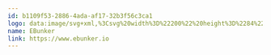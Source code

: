 ```yaml
---
id: b1109f53-2886-4ada-af17-32b3f56c3ca1
logo: data:image/svg+xml,%3Csvg%20width%3D%22200%22%20height%3D%2284%22%20viewBox%3D%220%200%20200%2084%22%20fill%3D%22none%22%20xmlns%3D%22http%3A%2F%2Fwww.w3.org%2F2000%2Fsvg%22%3E%0A%3Cg%20clip-path%3D%22url(%23clip0_14515_3275)%22%3E%0A%3Cpath%20d%3D%22M59.7275%2048.4414V35.4468H70.7472C71.5741%2035.4468%2072.2372%2035.5142%2072.7436%2035.6465C73.2476%2035.7789%2073.6366%2035.9738%2073.9082%2036.2313C74.1798%2036.4888%2074.3633%2036.8088%2074.4538%2037.1914C74.5468%2037.5741%2074.5908%2038.0144%2074.5908%2038.5101C74.5908%2038.8711%2074.559%2039.1912%2074.4954%2039.4655C74.4318%2039.7422%2074.3486%2039.9805%2074.2458%2040.185C74.1431%2040.3896%2074.0257%2040.558%2073.8935%2040.6976C73.7614%2040.8372%2073.6269%2040.9503%2073.4898%2041.0393C73.1693%2041.2535%2072.8023%2041.3738%2072.3889%2041.4027C72.9051%2041.4315%2073.3626%2041.5543%2073.7639%2041.7757C73.9351%2041.8719%2074.1039%2041.9922%2074.2679%2042.1342C74.4318%2042.2762%2074.5786%2042.4567%2074.7058%2042.666C74.833%2042.8754%2074.9407%2043.1257%2075.019%2043.4096C75.0997%2043.6936%2075.1389%2044.0232%2075.1389%2044.3962C75.1389%2044.8486%2075.1168%2045.2601%2075.0753%2045.6355C75.0312%2046.0109%2074.9456%2046.3478%2074.8135%2046.6462C74.6814%2046.9446%2074.493%2047.2069%2074.2458%2047.4331C73.9987%2047.6593%2073.6709%2047.847%2073.2599%2047.9962C72.8488%2048.1454%2072.3473%2048.2561%2071.7552%2048.3307C71.1606%2048.4029%2070.4511%2048.4414%2069.6266%2048.4414H59.7275ZM69.0761%2040.8612C69.6388%2040.8612%2070.1233%2040.8492%2070.5294%2040.8275C70.9356%2040.8059%2071.283%2040.7626%2071.5692%2040.7C71.8555%2040.6374%2072.0879%2040.5508%2072.2665%2040.4425C72.4451%2040.3342%2072.5821%2040.1898%2072.6849%2040.0142C72.7852%2039.8385%2072.8537%2039.6291%2072.888%2039.3837C72.9222%2039.1382%2072.9393%2038.847%2072.9393%2038.5077C72.9393%2038.1468%2072.9002%2037.8532%2072.8195%2037.627C72.7387%2037.4008%2072.5968%2037.2275%2072.3889%2037.1072C72.1833%2036.9869%2071.902%2036.9051%2071.5497%2036.8618C71.1973%2036.8184%2070.7447%2036.7992%2070.1942%2036.7992H61.3766V40.8612H69.0737H69.0761ZM69.0761%2047.089C69.7171%2047.089%2070.275%2047.0794%2070.7447%2047.0601C71.2145%2047.0409%2071.6133%2046.9976%2071.9411%2046.9326C72.269%2046.8676%2072.5308%2046.7738%2072.7314%2046.6535C72.932%2046.5331%2073.0886%2046.3719%2073.2011%2046.1722C73.3137%2045.9724%2073.3895%2045.727%2073.4287%2045.4406C73.4678%2045.1543%2073.4898%2044.8053%2073.4898%2044.4011C73.4898%2044.0858%2073.4703%2043.8091%2073.4287%2043.5757C73.3895%2043.3422%2073.3137%2043.1449%2073.2011%2042.9837C73.0886%2042.8224%2072.932%2042.6925%2072.7314%2042.5938C72.5308%2042.4952%2072.2665%2042.4182%2071.9411%2042.3604C71.6133%2042.3051%2071.2169%2042.2666%2070.7447%2042.2473C70.275%2042.2281%2069.7171%2042.2184%2069.0761%2042.2184H61.379V47.0914H69.0761V47.089Z%22%20fill%3D%22%237A8AA0%22%2F%3E%0A%3Cpath%20d%3D%22M82.5179%2038.6955V44.057C82.5179%2044.6538%2082.5644%2045.1592%2082.6549%2045.5682C82.7479%2045.9797%2082.9314%2046.3094%2083.2054%2046.5597C83.4819%2046.81%2083.8709%2046.9928%2084.3774%2047.1035C84.8814%2047.2142%2085.5493%2047.272%2086.3763%2047.272C87.2717%2047.272%2088.0057%2047.207%2088.5758%2047.0795C89.1458%2046.9519%2089.596%2046.7691%2089.9239%2046.5356C90.2517%2046.3022%2090.4768%2046.0182%2090.5991%2045.6886C90.7215%2045.3589%2090.7851%2044.9931%2090.7851%2044.5912V38.6931H92.4366V48.4391H90.7851V46.7354C90.7044%2046.9182%2090.5698%2047.1204%2090.3814%2047.3394C90.193%2047.5584%2089.9067%2047.7653%2089.53%2047.953C89.1507%2048.1407%2088.6614%2048.2995%2088.062%2048.4295C87.4626%2048.5594%2086.7163%2048.6244%2085.8282%2048.6244C85.0893%2048.6244%2084.4556%2048.5811%2083.9247%2048.4945C83.3938%2048.4078%2082.9461%2048.2779%2082.5766%2048.1046C82.2072%2047.9338%2081.9111%2047.7196%2081.6885%2047.4669C81.4659%2047.2142%2081.2922%2046.9182%2081.1723%2046.5838C81.0524%2046.2493%2080.9716%2045.8739%2080.9325%2045.4624C80.8933%2045.0509%2080.8713%2044.5985%2080.8713%2044.11L80.8811%2038.6955H82.5228H82.5179Z%22%20fill%3D%22%237A8AA0%22%2F%3E%0A%3Cpath%20d%3D%22M108.068%2048.4415V43.0271C108.068%2042.4231%20108.022%2041.9153%20107.931%2041.499C107.838%2041.0851%20107.657%2040.7506%20107.381%2040.4955C107.104%2040.2405%20106.715%2040.0576%20106.211%2039.9445C105.707%2039.8314%20105.042%2039.776%20104.215%2039.776C103.319%2039.776%20102.588%2039.841%20102.018%2039.9709C101.448%2040.1009%20100.997%2040.2838%20100.672%2040.522C100.347%2040.7602%20100.119%2041.0442%2099.9967%2041.3763C99.8743%2041.7084%2099.8107%2042.079%2099.8107%2042.4857V48.4415H98.1592V38.6955H99.8107V40.3199C99.9306%2040.0431%20100.104%2039.8049%20100.327%2039.6052C100.55%2039.4054%20100.804%2039.2346%20101.083%2039.0926C101.364%2038.953%20101.668%2038.8375%20101.996%2038.7509C102.323%2038.6643%20102.649%2038.5969%20102.977%2038.5488C103.305%2038.5006%20103.62%2038.4693%20103.926%2038.4525C104.232%2038.4357%20104.513%2038.426%20104.765%2038.426C105.499%2038.426%20106.13%2038.4717%20106.661%2038.5608C107.192%2038.6522%20107.642%2038.7846%20108.012%2038.9578C108.381%2039.1335%20108.677%2039.3501%20108.902%2039.61C109.125%2039.8699%20109.299%2040.1707%20109.424%2040.51C109.546%2040.8517%20109.629%2041.2319%20109.668%2041.653C109.707%2042.0742%20109.729%2042.5314%20109.729%2043.0271L109.72%2048.4415H108.068Z%22%20fill%3D%22%237A8AA0%22%2F%3E%0A%3Cpath%20d%3D%22M115.454%2035.4468H117.106V42.5529H117.647L123.712%2038.6954H126.188L119.168%2043.2291L126.462%2048.4414H123.986L117.654%2043.7706H117.104V48.4414H115.452V35.4468H115.454Z%22%20fill%3D%22%237A8AA0%22%2F%3E%0A%3Cpath%20d%3D%22M136.043%2048.6268C134.942%2048.6268%20134.007%2048.5522%20133.239%2048.403C132.471%2048.2538%20131.844%2047.9963%20131.365%2047.6281C130.883%2047.2623%20130.533%2046.7714%20130.315%2046.1554C130.098%2045.5417%20129.988%2044.7669%20129.988%2043.838C129.988%2042.7719%20130.098%2041.8912%20130.315%2041.1933C130.533%2040.4979%20130.883%2039.942%20131.365%2039.5305C131.847%2039.119%20132.471%2038.8302%20133.239%2038.6666C134.007%2038.503%20134.942%2038.4211%20136.043%2038.4211C136.828%2038.4211%20137.508%2038.4765%20138.086%2038.5896C138.663%2038.7027%20139.155%2038.8663%20139.566%2039.0805C139.977%2039.2947%20140.31%2039.5546%20140.564%2039.8578C140.819%2040.161%20141.019%2040.4834%20141.166%2040.8179C141.313%2041.1524%20141.413%2041.5471%20141.467%2041.9971C141.521%2042.4495%20141.548%2042.926%20141.548%2043.4265L141.411%2043.9679H131.639C131.639%2044.6947%20131.712%2045.2891%20131.862%2045.7535C132.011%2046.2179%20132.258%2046.5572%20132.601%2046.7714C132.945%2046.9856%20133.398%2047.1227%20133.958%2047.1805C134.521%2047.2383%20135.214%2047.2671%20136.04%2047.2671C136.796%2047.2671%20137.423%2047.2479%20137.919%2047.207C138.416%2047.1661%20138.81%2047.0915%20139.101%2046.9784C139.392%2046.8653%20139.598%2046.7088%20139.715%2046.5091C139.833%2046.3094%20139.891%2046.0471%20139.891%2045.727H141.543C141.543%2046.2516%20141.45%2046.6992%20141.264%2047.0674C141.078%2047.438%20140.77%2047.7364%20140.339%2047.965C139.909%2048.1936%20139.343%2048.3596%20138.641%2048.4631C137.939%2048.5666%20137.071%2048.6195%20136.04%2048.6195L136.043%2048.6268ZM136.043%2039.7784C135.492%2039.7784%20135.001%2039.7904%20134.568%2039.8121C134.135%2039.8337%20133.755%2039.8842%20133.432%2039.9612C133.109%2040.0383%20132.83%2040.1465%20132.603%2040.2909C132.375%2040.4353%20132.189%2040.6038%20132.048%2040.7987C131.906%2040.9936%20131.803%2041.2679%20131.737%2041.6193C131.671%2041.9706%20131.639%2042.3965%20131.639%2042.8923H139.896C139.896%2042.2329%20139.825%2041.7155%20139.681%2041.3401C139.537%2040.9647%20139.312%2040.6567%20139.001%2040.4137C138.69%2040.1706%20138.294%2040.0046%20137.805%2039.9155C137.318%2039.8265%20136.73%2039.7808%20136.04%2039.7808L136.043%2039.7784Z%22%20fill%3D%22%237A8AA0%22%2F%3E%0A%3Cpath%20d%3D%22M155.804%2041.8672C155.804%2041.4605%20155.775%2041.1236%20155.714%2040.8565C155.653%2040.5894%20155.511%2040.3752%20155.288%2040.214C155.066%2040.0527%20154.733%2039.9396%20154.295%2039.8747C153.857%2039.8097%20153.257%2039.7784%20152.501%2039.7784C151.745%2039.7784%20151.161%2039.841%20150.696%2039.9685C150.231%2040.096%20149.866%2040.2741%20149.605%2040.5051C149.34%2040.7362%20149.162%2041.0129%20149.066%2041.3354C148.971%2041.6578%20148.924%2042.0164%20148.924%2042.4086V48.4415H147.273V38.6955H148.924V40.2428C148.981%2040.0672%20149.088%2039.8747%20149.243%2039.6629C149.397%2039.4511%20149.632%2039.2538%20149.947%2039.0709C150.263%2038.888%20150.671%2038.734%20151.173%2038.6089C151.674%2038.4862%20152.301%2038.4236%20153.052%2038.4236C153.913%2038.4236%20154.613%2038.4982%20155.151%2038.6474C155.689%2038.7966%20156.11%2039.018%20156.411%2039.3067C156.712%2039.5979%20156.915%2039.9565%20157.023%2040.3848C157.128%2040.8132%20157.182%2041.3065%20157.182%2041.8648H155.807L155.804%2041.8672Z%22%20fill%3D%22%237A8AA0%22%2F%3E%0A%3Cpath%20d%3D%22M53.1363%2035.6416H38.9458V37.3261H53.1363V35.6416Z%22%20fill%3D%22%237A8AA0%22%2F%3E%0A%3Cpath%20d%3D%22M49.711%2040.9358H39.1905V42.6203H49.711V40.9358Z%22%20fill%3D%22%237A8AA0%22%2F%3E%0A%3Cpath%20d%3D%22M53.1363%2046.7112H38.9458V48.3957H53.1363V46.7112Z%22%20fill%3D%22%237A8AA0%22%2F%3E%0A%3C%2Fg%3E%0A%3Cdefs%3E%0A%3CclipPath%20id%3D%22clip0_14515_3275%22%3E%0A%3Crect%20width%3D%22149%22%20height%3D%2245%22%20fill%3D%22white%22%20transform%3D%22translate(25%2020)%22%2F%3E%0A%3C%2FclipPath%3E%0A%3C%2Fdefs%3E%0A%3C%2Fsvg%3E%0A
name: EBunker
link: https://www.ebunker.io
---
```

